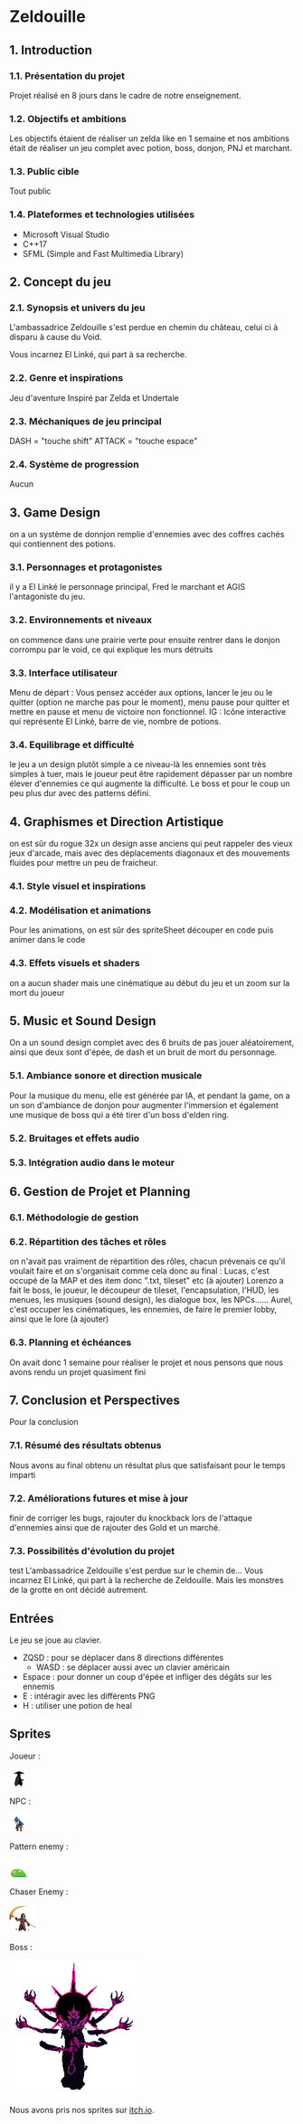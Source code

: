# Zeldouille

## 1. Introduction
### 1.1. Présentation du projet
Projet réalisé en 8 jours dans le cadre de notre enseignement.
### 1.2. Objectifs et ambitions
Les objectifs étaient de réaliser un zelda like en 1 semaine et nos ambitions était de réaliser un jeu complet avec potion, boss, donjon, PNJ et marchant.
### 1.3. Public cible
Tout public
### 1.4. Plateformes et technologies utilisées
* Microsoft Visual Studio
* C++17
* SFML (Simple and Fast Multimedia Library)
## 2. Concept du jeu
### 2.1. Synopsis et univers du jeu
L'ambassadrice Zeldouille s'est perdue en chemin du château, celui ci à disparu à cause du Void.

Vous incarnez El Linké, qui part à sa recherche.
### 2.2. Genre et inspirations
Jeu d'aventure
Inspiré par Zelda et Undertale
### 2.3. Méchaniques de jeu principal
DASH = "touche shift"
ATTACK = "touche espace"
### 2.4. Système de progression
Aucun
## 3. Game Design
on a un système de donnjon remplie d'ennemies avec des coffres cachés qui contiennent des potions.
### 3.1. Personnages et protagonistes
il y a El Linké le personnage principal, Fred le marchant et AGIS l'antagoniste du jeu.
### 3.2. Environnements et niveaux
on commence dans une prairie verte pour ensuite rentrer dans le donjon corrompu par le void, ce qui explique les murs détruits
### 3.3. Interface utilisateur
Menu de départ : Vous pensez accéder aux options, lancer le jeu ou le quitter (option ne marche pas pour le moment), menu pause pour quitter et mettre en pause et menu de victoire non fonctionnel.
IG : Icône interactive qui représente El Linké, barre de vie, nombre de potions.
### 3.4. Equilibrage et difficulté
le jeu a un design plutôt simple a ce niveau-là les ennemies sont très simples à tuer, mais le joueur peut être rapidement dépasser par un nombre élever d'ennemies ce qui augmente la difficulté.
Le boss et pour le coup un peu plus dur avec des patterns défini.
## 4. Graphismes et Direction Artistique
on est sûr du rogue 32x un design asse anciens qui peut rappeler des vieux jeux d'arcade, mais avec des déplacements diagonaux et des mouvements fluides pour mettre un peu de fraicheur.
### 4.1. Style visuel et inspirations
### 4.2. Modélisation et animations
Pour les animations, on est sûr des spriteSheet découper en code puis animer dans le code
### 4.3. Effets visuels et shaders
on a aucun shader mais une cinématique au début du jeu et un zoom sur la mort du joueur
## 5. Music et Sound Design
On a un sound design complet avec des 6 bruits de pas jouer aléatoirement, ainsi que deux sont d'épée, de dash et un bruit de mort du personnage.
### 5.1. Ambiance sonore et direction musicale
Pour la musique du menu, elle est générée par IA, et pendant la game, on a un son d'ambiance de donjon pour augmenter l'immersion et également une musique de boss qui a été tirer d'un boss d'elden ring.
### 5.2. Bruitages et effets audio
### 5.3. Intégration audio dans le moteur
## 6. Gestion de Projet et Planning
### 6.1. Méthodologie de gestion
### 6.2. Répartition des tâches et rôles
on n'avait pas vraiment de répartition des rôles, chacun prévenais ce qu'il voulait faire et on s'organisait comme cela donc au final :
Lucas, c'est occupé de la MAP et des item donc ".txt, tileset" etc (à ajouter)
Lorenzo a fait le boss, le joueur, le découpeur de tileset, l'encapsulation, l'HUD, les menues, les musiques (sound design), les dialogue box, les NPCs......
Aurel, c'est occuper les cinématiques, les ennemies, de faire le premier lobby, ainsi que le lore (à ajouter)
### 6.3. Planning et échéances
On avait donc 1 semaine pour réaliser le projet et nous pensons que nous avons rendu un projet quasiment fini
## 7. Conclusion et Perspectives
Pour la conclusion
### 7.1. Résumé des résultats obtenus
Nous avons au final obtenu un résultat plus que satisfaisant pour le temps imparti
### 7.2. Améliorations futures et mise à jour
finir de corriger les bugs, rajouter du knockback lors de l'attaque d'ennemies ainsi que de rajouter des Gold et un marché.
### 7.3. Possibilités d'évolution du projet

test
L'ambassadrice Zeldouille s'est perdue sur le chemin de… Vous incarnez El Linké, qui part à la recherche de Zeldouille. Mais les monstres de la grotte en ont décidé autrement.

## Entrées
Le jeu se joue au clavier.
* ZQSD : pour se déplacer dans 8 directions différentes
	* WASD : se déplacer aussi avec un clavier américain
* Espace : pour donner un coup d'épée et infliger des dégâts sur les ennemis
* E : intéragir avec les différents PNG
* H : utiliser une potion de heal

## Sprites
Joueur :

![Sprite du joueur](Projet%20Zelda-Like%202D/assets/player/player_for_md.png)

NPC :

![Sprite du marchand](Projet%20Zelda-Like%202D/assets/NPC/merchant.png)

Pattern enemy :

![Sprite du pattern enemy](Projet%20Zelda-Like%202D/assets/enemy/slime/slime_for_md.png)

Chaser Enemy :

![Sprite du chaser enemy](Projet%20Zelda-Like%202D/assets/enemy/necro/necro_for_md.png)

Boss :

![Sprite du boss](Projet%20Zelda-Like%202D/assets/enemy/boss/boss_for_md.png)

Nous avons pris nos sprites sur [itch.io](https://itch.io/).
